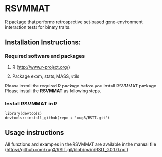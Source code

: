 # RSVMMAT

R package that performs retrospective set-based gene-environment interaction tests for binary traits. 


## Installation Instructions:

### Required software and packages
    
1. R (http://www.r-project.org/)
    
2. Package    expm, stats,  MASS, utils

Please install the required R package before you install RSVMMAT package. Please install the **RSVMMAT** as following steps.

 

### Install RSVMMAT in R
```
library(devtools)
devtools::install_github(repo = 'xug3/RSIT.git')

```
## Usage instructions

All functions and examples in the RSVMMAT are available in the manual file (https://github.com/xug3/RSIT.git/blob/main/RSIT_0.0.1.0.pdf) 
